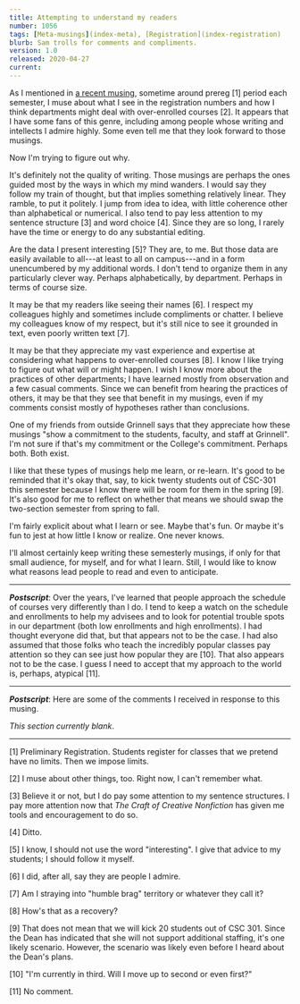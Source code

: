 ```yaml
---
title: Attempting to understand my readers
number: 1056
tags: [Meta-musings](index-meta), [Registration](index-registration)
blurb: Sam trolls for comments and compliments.
version: 1.0
released: 2020-04-27
current:
---
```

As I mentioned in [a recent musing](post-prereg-2020F), sometime
around prereg [1] period each semester, I muse about what I see in
the registration numbers and how I think departments might deal
with over-enrolled courses [2].  It appears that I have some fans
of this genre, including among people whose writing and intellects
I admire highly.  Some even tell me that they look forward to those
musings.

Now I'm trying to figure out why.

It's definitely not the quality of writing.  Those musings are
perhaps the ones guided most by the ways in which my mind wanders.
I would say they follow my train of thought, but that implies
something relatively linear.  They ramble, to put it politely.  I
jump from idea to idea, with little coherence other than alphabetical
or numerical.  I also tend to pay less attention to my sentence
structure [3] and word choice [4].  Since they are so long, I rarely
have the time or energy to do any substantial editing.

Are the data I present interesting [5]?  They are, to me.  But those
data are easily available to all---at least to all on campus---and
in a form unencumbered by my additional words.   I don't tend to
organize them in any particularly clever way.  Perhaps alphabetically,
by department.  Perhaps in terms of course size.

It may be that my readers like seeing their names [6].  I respect my
colleagues highly and sometimes include compliments or chatter.
I believe my colleagues know of my respect, but it's still nice to
see it grounded in text, even poorly written text [7].

It may be that they appreciate my vast experience and expertise at
considering what happens to over-enrolled courses [8].  I know I like
trying to figure out what will or might happen.  I wish I know more
about the practices of other departments; I have learned mostly
from observation and a few casual comments.  Since we can benefit
from hearing the practices of others, it may be that they see that
benefit in my musings, even if my comments consist mostly of
hypotheses rather than conclusions.

One of my friends from outside Grinnell says that they appreciate how
these musings "show a commitment to the students, faculty, and staff
at Grinnell". I'm not sure if that's my commitment or the College's
commitment. Perhaps both.  Both exist.

I like that these types of musings help me learn, or re-learn.  It's
good to be reminded that it's okay that, say, to kick twenty students
out of CSC-301 this semester because I know there will be room for
them in the spring [9].  It's also good for me to reflect on whether
that means we should swap the two-section semester from spring to
fall.  

I'm fairly explicit about what I learn or see.  Maybe that's fun.
Or maybe it's fun to jest at how little I know or realize.  One
never knows.

I'll almost certainly keep writing these semesterly musings, if only
for that small audience, for myself, and for what I learn.  Still, I
would like to know what reasons lead people to read and even to
anticipate.

---

**_Postscript_**: Over the years, I've learned that people approach
the schedule of courses very differently than I do.  I tend to keep
a watch on the schedule and enrollments to help my advisees and to
look for potential trouble spots in our department (both low
enrollments and high enrollments).  I had thought everyone did that,
but that appears not to be the case.  I had also assumed that those
folks who teach the incredibly popular classes pay attention so
they can see just how popular they are [10].  That also appears not to
be the case.  I guess I need to accept that my approach to the world
is, perhaps, atypical [11].

---

**_Postscript_**: Here are some of the comments I received in response
to this musing.

_This section currently blank_.

---

[1] Preliminary Registration.  Students register for classes that we pretend
have no limits.  Then we impose limits.

[2] I muse about other things, too.  Right now, I can't remember what.

[3] Believe it or not, but I do pay some attention to my sentence structures.
I pay more attention now that _The Craft of Creative Nonfiction_ has given
me tools and encouragement to do so.

[4] Ditto.

[5] I know, I should not use the word "interesting".  I give
that advice to my students; I should follow it myself.

[6] I did, after all, say they are people I admire.

[7] Am I straying into "humble brag" territory or whatever they call it?

[8] How's that as a recovery?

[9] That does not mean that we will kick 20 students out of CSC
301.  Since the Dean has indicated that she will not support
additional staffing, it's one likely scenario.  However, the scenario
was likely even before I heard about the Dean's plans.

[10] "I'm currently in third.  Will I move up to second or even first?"

[11] No comment.
